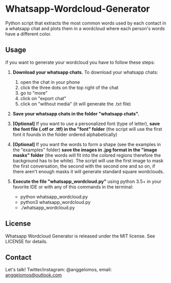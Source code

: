 # Whatsapp-Wordcloud-Generator
Python script that extracts the most common words used by each contact in a whatsapp chat and plots them in a wordcloud where each person's words have a different color.

## Usage
if you want to generate your wordcloud you have to follow these steps:

1. **Download your whatsapp chats.** To download your whatsapp chats:
	1. open the chat in your phone
	2. click the three dots on the top right of the chat
	3. go to "more"
	4. click on "export chat"
	5. click on "without media" (it will generate the .txt file)

2. **Save your whatsapp chats in the folder "whatsapp chats".**

3. **[Optional]** If you want to use a personalized font (type of letter), **save the font file (.otf or .ttf) in the "font" folder** (the script will use the first font it founds in the folder ordered alphabetically)

4. **[Optional]** If you want the words to form a shape (see the examples in the "examples" folder) **save the images in .jpg format in the "image masks" folder** (the words will fit into the colored regions therefore the background has to be white). The script will use the first image to mask the first conversation, the second with the second one and so on, if there aren't enough masks it will generate standard square wordclouds.

5. **Execute the file "whatsapp_wordcloud.py"** using python 3.5+ in your favorite IDE or with any of this commands in the terminal:
	- python whatsapp_wordcloud.py
	- python3 whatsapp_wordcloud.py
	- ./whatsapp_wordcloud.py

## License
Whatsapp Wordcloud Generator is released under the MIT license. See LICENSE for details.

## Contact
Let's talk! Twitter/instagram: @anggelomos, email: anggelomos@outlook.com
